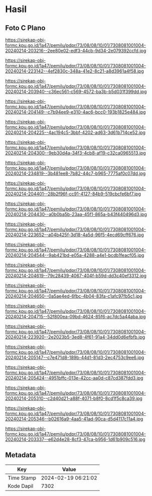 # Hasil

## Foto C Plano

https://sirekap-obj-formc.kpu.go.id/1a47/pemilu/pdpr/73/08/08/10/01/7308081001004-20240214-203216--2ee80e02-edf3-44cb-9d34-2e079392ccfd.jpg

https://sirekap-obj-formc.kpu.go.id/1a47/pemilu/pdpr/73/08/08/10/01/7308081001004-20240214-223142--4ef2830c-348a-41e2-8c21-a8d3961a4f58.jpg

https://sirekap-obj-formc.kpu.go.id/1a47/pemilu/pdpr/73/08/08/10/01/7308081001004-20240214-203940--c36ec561-c569-4572-ba3b-b5d031f399dd.jpg

https://sirekap-obj-formc.kpu.go.id/1a47/pemilu/pdpr/73/08/08/10/01/7308081001004-20240214-204149--c7b94ee9-e310-4ac6-bcc0-193b1825e484.jpg

https://sirekap-obj-formc.kpu.go.id/1a47/pemilu/pdpr/73/08/08/10/01/7308081001004-20240214-204225--4ac194c5-3bbf-4202-ad63-3d61b714ce52.jpg

https://sirekap-obj-formc.kpu.go.id/1a47/pemilu/pdpr/73/08/08/10/01/7308081001004-20240214-204300--9eb30d4a-34f3-4cb8-af19-c32ca0965513.jpg

https://sirekap-obj-formc.kpu.go.id/1a47/pemilu/pdpr/73/08/08/10/01/7308081001004-20240214-234819--3b481ee8-7b82-44c7-b965-7775af0c07dd.jpg

https://sirekap-obj-formc.kpu.go.id/1a47/pemilu/pdpr/73/08/08/10/01/7308081001004-20240214-204401--28b2f96f-cc91-4127-84b9-519cbcfe6bf7.jpg

https://sirekap-obj-formc.kpu.go.id/1a47/pemilu/pdpr/73/08/08/10/01/7308081001004-20240214-204430--a0b0ba5b-23aa-45f1-865a-b43f440496d3.jpg

https://sirekap-obj-formc.kpu.go.id/1a47/pemilu/pdpr/73/08/08/10/01/7308081001004-20240214-223652--a04b425f-3d18-4a5d-96f5-4ecd69cff676.jpg

https://sirekap-obj-formc.kpu.go.id/1a47/pemilu/pdpr/73/08/08/10/01/7308081001004-20240214-204544--9ab421bd-e05a-4288-a4e1-bcdb1feacf05.jpg

https://sirekap-obj-formc.kpu.go.id/1a47/pemilu/pdpr/73/08/08/10/01/7308081001004-20240214-204619--79c28439-4067-404f-b59d-dd3c40ef3312.jpg

https://sirekap-obj-formc.kpu.go.id/1a47/pemilu/pdpr/73/08/08/10/01/7308081001004-20240214-204650--0a5ae4ed-6fbc-4b04-83fa-c1afc97fb5c1.jpg

https://sirekap-obj-formc.kpu.go.id/1a47/pemilu/pdpr/73/08/08/10/01/7308081001004-20240214-204715--52f800ea-09bd-4624-85f6-ac7dc5a44aba.jpg

https://sirekap-obj-formc.kpu.go.id/1a47/pemilu/pdpr/73/08/08/10/01/7308081001004-20240214-223920--2e2023b5-3ed8-4f61-91a4-34dd0d6efbfb.jpg

https://sirekap-obj-formc.kpu.go.id/1a47/pemilu/pdpr/73/08/08/10/01/7308081001004-20240214-205147--c7e471d8-189b-44d1-81d3-2ec4753c9ee6.jpg

https://sirekap-obj-formc.kpu.go.id/1a47/pemilu/pdpr/73/08/08/10/01/7308081001004-20240214-205424--4951bffc-013e-42cc-aa0d-c87cd387fdd3.jpg

https://sirekap-obj-formc.kpu.go.id/1a47/pemilu/pdpr/73/08/08/10/01/7308081001004-20240214-205310--c2d40d21-a88f-4071-b8f0-8cd1f5c8ca39.jpg

https://sirekap-obj-formc.kpu.go.id/1a47/pemilu/pdpr/73/08/08/10/01/7308081001004-20240214-205346--b02616a9-4aa5-41ad-90ca-d5d4117c11a4.jpg

https://sirekap-obj-formc.kpu.go.id/1a47/pemilu/pdpr/73/08/08/10/01/7308081001004-20240214-203337--e62d4e28-8cf3-47ca-b956-1d61b909c516.jpg


## Metadata

| Key        | Value               |
| ---------- | ------------------- |
| Time Stamp | 2024-02-19 06:21:02 |
| Kode Dapil | 7302                |



